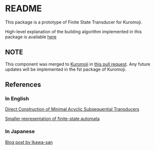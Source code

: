 # README
This package is a prototype of Finite State Transducer for Kuromoji.

High-level explanation of the building algorithm implemented in this package is available [here](http://www.slideshare.net/yoshinarifujinuma/kuromoji-fst)

## NOTE
This component was merged to [Kuromoji](https://github.com/atilika/kuromoji) in [this pull request](https://github.com/atilika/kuromoji/pull/71). Any future updates will be implemented in the fst package of Kuromoji.

## References
### In English
[Direct Construction of Minimal Acyclic Subsequential Transducers](http://citeseerx.ist.psu.edu/viewdoc/summary?doi=10.1.1.24.3698)

[Smaller representation of finite-state automata](http://www.cs.put.poznan.pl/dweiss/site/publications/download/fsacomp.pdf)

### In Japanese 
[Blog post by Ikawa-san](http://qiita.com/ikawaha/items/be95304a803020e1b2d1)
